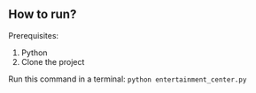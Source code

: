 How to run?
-------------
Prerequisites: 
1. Python
2. Clone the project

Run this command in a terminal:
`python entertainment_center.py`
